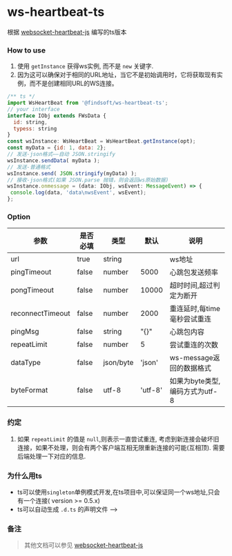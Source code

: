 # ws-heartbeat-ts

根据 [websocket-heartbeat-js](https://www.npmjs.com/package/websocket-heartbeat-js) 编写的ts版本

### How to use
1. 使用 `getInstance` 获得ws实例, 而不是 `new` 关键字.
2. 因为这可以确保对于相同的URL地址，当它不是初始调用时，它将获取现有实例，而不是创建相同URL的WS连接。
```js
/** ts */
import WsHeartBeat from '@findsoft/ws-heartbeat-ts';
// your interface
interface IObj extends FWsData {
  id: string,
  typess: string
}
const wsInstance: WsHeartBeat = WsHeartBeat.getInstance(opt);
const myData = {id: 1, data: 2};
// 发送-json格式——自动 JSON.stringify
wsInstance.sendData( myData );
// 发送-普通格式
wsInstance.send( JSON.stringify(myData) );
// 接收-json格式(如果 JSON.parse 抛错，则会返回ws原始数据)
wsInstance.onmessage = (data: IObj, wsEvent: MessageEvent) => {
 console.log(data, 'data\nwsEvent', wsEvent);
};
```

### Option
| 参数 | 是否必填 | 类型 | 默认 | 说明 |
| ------ | ------ | ------ | ------ | ------ |
| url | true | string |  | ws地址 |
| pingTimeout | false | number | 5000 | 心跳包发送频率 |
| pongTimeout | false | number | 10000 | 超时时间,超过判定为断开 |
| reconnectTimeout | false | number | 2000 | 重连延时,每time毫秒尝试重连 |
| pingMsg | false | string | "{}" | 心跳包内容 |
| repeatLimit | false | number | 5 | 尝试重连的次数 |
| dataType | false | json/byte | 'json' | ws-message返回的数据格式 |
| byteFormat | false| utf-8 | 'utf-8'| 如果为byte类型,编码方式为utf-8 |

### 约定
1. 如果 `repeatLimit` 的值是 `null`,则表示一直尝试重连, 考虑到新连接会破坏旧连接，如果不处理，则会有两个客户端互相无限重新连接的可能(互相顶). 需要后端处理一下对应的信息.

<!-- ### 其他
- window.setTimeout —— 暂无
   
   ***Considering that `window.settimeout` and `window.setinterval` will have problems when the browser is minimized, we are ready to switch to [worker-timers](https://www.npmjs.com/package/worker-timers)***
- `interface FWsData` 前后端传输类型 - JSON 格式
- 除`JSON`格式外的保留`byte`传输方式(传输流)
<!-- 7. others Please see the specific code -->

### 为什么用ts
<!-- 1. Want to try, pack the TS file, and automatically generate `.d.ts` 😀 -->
- ts可以使用`singleton`单例模式开发,在ts项目中,可以保证同一个ws地址,只会有一个连接( version >= 0.5.x)
- ts可以自动生成 `.d.ts` 的声明文件 -->

### 备注
   > 其他文档可以参见 [websocket-heartbeat-js](https://www.npmjs.com/package/websocket-heartbeat-js)

<!-- ### 更改声明文件
根目录运行`npm run build`

打包后将自动生成 `.d.ts` -->
